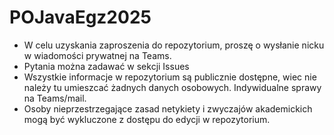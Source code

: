 # POJavaEgz2025

* W celu uzyskania zaproszenia do repozytorium, proszę o wysłanie nicku w wiadomości prywatnej na Teams.
* Pytania można zadawać w sekcji Issues
* Wszystkie informacje w repozytorium są publicznie dostępne, wiec nie należy tu umieszcać żadnych danych osobowych. Indywidualne sprawy na Teams/mail.
* Osoby nieprzestrzegające zasad netykiety i zwyczajów akademickich mogą być wykluczone z dostępu do edycji w repozytorium.
